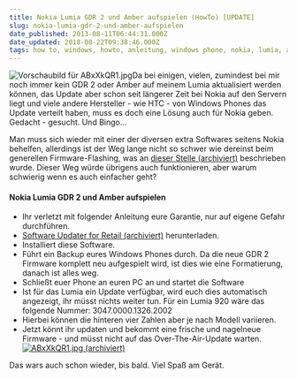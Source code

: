 ```yaml
---
title: Nokia Lumia GDR 2 und Amber aufspielen (HowTo) [UPDATE]
slug: nokia-lumia-gdr-2-und-amber-aufspielen
date_published: 2013-08-11T06:44:31.000Z
date_updated: 2018-08-22T09:38:46.000Z
tags: how to, windows, howto, anleitung, windows phone, nokia, lumia, amber, gdr 2
---
```


![Vorschaubild für ABxXkQR1.jpg](//thafaker.de/assets_c/2013/08/ABxXkQR1-thumb-autox333-493-thumb-autox133-494.jpg)Da bei einigen, vielen, zumindest bei mir noch immer kein GDR 2 oder Amber auf meinem Lumia aktualisiert werden können, das Update aber schon seit längerer Zeit bei Nokia auf den Servern liegt und viele andere Hersteller - wie HTC - von Windows Phones das Update verteilt haben, muss es doch eine Lösung auch für Nokia geben. Gedacht - gesucht. Und Bingo... 

Man muss sich wieder mit einer der diversen extra Softwares seitens Nokia behelfen, allerdings ist der Weg lange nicht so schwer wie dereinst beim generellen Firmware-Flashing, was an [dieser Stelle (archiviert)](http://web.archive.org/web/20170224141019/http://apfelhammer.de/2013/07/windows-phone-8-firmware-neu-aufspielen.html) beschrieben wurde. Dieser Weg würde übrigens auch funktionieren, aber warum schwierig wenn es auch einfacher geht?

#### Nokia Lumia GDR 2 und Amber aufspielen

- Ihr verletzt mit folgender Anleitung eure Garantie, nur auf eigene Gefahr durchführen.
- [Software Updater for Retail (archiviert)](http://web.archive.org/web/20130816101902/http://jkorondy.com/NokiaLumia920/Nokia_Software_Updater_For_Retail_3.0.8.exe) herunterladen.
- Installiert diese Software.
- Führt ein Backup eures Windows Phones durch. Da die neue GDR 2 Firmware komplett neu aufgespielt wird, ist dies wie eine Formatierung, danach ist alles weg.
- Schließt euer Phone an euren PC an und startet die Software
- Ist für das Lumia ein Update verfügbar, wird euch dies automatisch angezeigt, ihr müsst nichts weiter tun. Für ein Lumia 920 wäre das folgende Nummer: 3047.0000.1326.2002
- Hierbei können die hinteren vier Zahlen aber je nach Modell variieren.
- Jetzt könnt ihr updaten und bekommt eine frische und nagelneue Firmware - und müsst nicht auf das Over-The-Air-Update warten.
[![ABxXkQR1.jpg](//thafaker.de/assets_c/2013/08/ABxXkQR1-thumb-autox333-493.jpg) (archiviert)](http://web.archive.org/web/20221003091621/http://apfelhammer.de/assets_c/2013/08/ABxXkQR1-493.html)

Das wars auch schon wieder, bis bald. Viel Spaß am Gerät.

